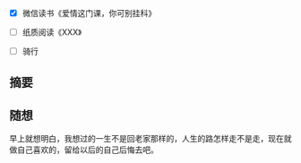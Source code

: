- [x] 微信读书《爱情这门课，你可别挂科》
- [ ] 纸质阅读《XXX》
- [ ] 骑行


## 摘要


## 随想
早上就想明白，我想过的一生不是回老家那样的，人生的路怎样走不是走，现在就做自己喜欢的，留给以后的自己后悔去吧。